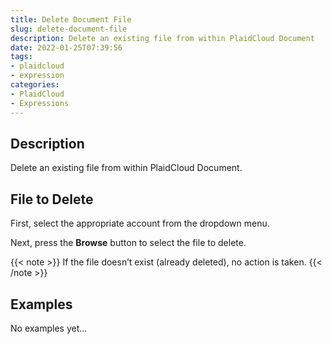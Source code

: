```yaml
---
title: Delete Document File
slug: delete-document-file
description: Delete an existing file from within PlaidCloud Document
date: 2022-01-25T07:39:56
tags:
- plaidcloud
- expression
categories:
- PlaidCloud
- Expressions
---
```



## Description


Delete an existing file from within PlaidCloud Document.



## File to Delete


First, select the appropriate account from the dropdown menu.


Next, press the **Browse** button to select the file to delete.

{{< note >}}
If the file doesn’t exist (already deleted), no action is taken.
{{< /note >}}





## Examples

No examples yet...

